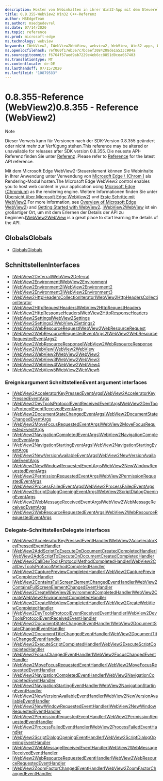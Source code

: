 ```yaml
---
description: Hosten von Webinhalten in ihrer Win32-App mit dem Steuerelement "Microsoft Edge WebView 2"
title: 0.8.355-WebView2 Win32 C++-Referenz
author: MSEdgeTeam
ms.author: msedgedevrel
ms.date: 07/14/2020
ms.topic: reference
ms.prod: microsoft-edge
ms.technology: webview
keywords: IWebView2, IWebView2WebView, webview2, WebView, Win32-apps, Win32, Edge, ICoreWebView2, ICoreWebView2Host, Browser-Steuerelement, Edge-HTML
ms.openlocfilehash: 7ef060f17eb3e7c7bceef3084208de1a533c904a
ms.sourcegitcommit: f6764f57aed9ab7229e4eb6cc8851d0cea667403
ms.translationtype: MT
ms.contentlocale: de-DE
ms.lasthandoff: 07/15/2020
ms.locfileid: "10879583"
---
```

# <span data-ttu-id="ef1bd-104">0.8.355-Reference (WebView2)</span><span class="sxs-lookup"><span data-stu-id="ef1bd-104">0.8.355 - Reference (WebView2)</span></span>  

> [!NOTE]
> <span data-ttu-id="ef1bd-105">Dieser Verweis kann für Versionen nach der SDK-Version 0.8.355 geändert oder nicht mehr zur Verfügung stehen.</span><span class="sxs-lookup"><span data-stu-id="ef1bd-105">This reference may be altered or unavailable for releases after SDK version 0.8.355.</span></span>  <span data-ttu-id="ef1bd-106">Die neueste API-Referenz finden Sie unter [Referenz](../../webview2-api-reference.md) .</span><span class="sxs-lookup"><span data-stu-id="ef1bd-106">Please refer to [Reference](../../webview2-api-reference.md) for the latest API reference.</span></span>

<span data-ttu-id="ef1bd-107">Mit dem Microsoft Edge WebView2-Steuerelement können Sie Webinhalte in Ihrer Anwendung unter Verwendung von [Microsoft Edge \ (Chrom \)](https://www.microsoftedgeinsider.com) als Rendering-Modul hosten.</span><span class="sxs-lookup"><span data-stu-id="ef1bd-107">The Microsoft Edge WebView2 control enables you to host web content in your application using [Microsoft Edge \(Chromium\)](https://www.microsoftedgeinsider.com) as the rendering engine.</span></span>  <span data-ttu-id="ef1bd-108">Weitere Informationen finden Sie unter [Übersicht über Microsoft Edge WebView2](../../index.md)) und [Erste Schritte mit WebView2](../../gettingstarted/win32.md).</span><span class="sxs-lookup"><span data-stu-id="ef1bd-108">For more information, see [Overview of Microsoft Edge WebView2](../../index.md)) and [Getting Started with WebView2](../../gettingstarted/win32.md).</span></span>  <span data-ttu-id="ef1bd-109">[IWebView2WebView](0-8-190/IWebView2WebView.md) ist ein großartiger Ort, um mit dem Erlernen der Details der API zu beginnen.</span><span class="sxs-lookup"><span data-stu-id="ef1bd-109">[IWebView2WebView](0-8-190/IWebView2WebView.md) is a great place to start learning the details of the API.</span></span>  

## <span data-ttu-id="ef1bd-110">Globals</span><span class="sxs-lookup"><span data-stu-id="ef1bd-110">Globals</span></span>  

*   [<span data-ttu-id="ef1bd-111">Globals</span><span class="sxs-lookup"><span data-stu-id="ef1bd-111">Globals</span></span>](0-8-190/webview2-idl.md)  

## <span data-ttu-id="ef1bd-112">Schnittstellen</span><span class="sxs-lookup"><span data-stu-id="ef1bd-112">Interfaces</span></span>  
*   [<span data-ttu-id="ef1bd-113">IWebView2Deferral</span><span class="sxs-lookup"><span data-stu-id="ef1bd-113">IWebView2Deferral</span></span>](0-8-190/IWebView2Deferral.md)
*   [<span data-ttu-id="ef1bd-114">IWebView2Environment</span><span class="sxs-lookup"><span data-stu-id="ef1bd-114">IWebView2Environment</span></span>](0-8-190/IWebView2Environment.md)
*   [<span data-ttu-id="ef1bd-115">IWebView2Environment2</span><span class="sxs-lookup"><span data-stu-id="ef1bd-115">IWebView2Environment2</span></span>](0-8-190/IWebView2Environment2.md)
*   [<span data-ttu-id="ef1bd-116">IWebView2Environment3</span><span class="sxs-lookup"><span data-stu-id="ef1bd-116">IWebView2Environment3</span></span>](0-8-190/IWebView2Environment3.md)
*   [<span data-ttu-id="ef1bd-117">IWebView2HttpHeadersCollectionIterator</span><span class="sxs-lookup"><span data-stu-id="ef1bd-117">IWebView2HttpHeadersCollectionIterator</span></span>](0-8-190/IWebView2HttpHeadersCollectionIterator.md)
*   [<span data-ttu-id="ef1bd-118">IWebView2HttpRequestHeaders</span><span class="sxs-lookup"><span data-stu-id="ef1bd-118">IWebView2HttpRequestHeaders</span></span>](0-8-190/IWebView2HttpRequestHeaders.md)
*   [<span data-ttu-id="ef1bd-119">IWebView2HttpResponseHeaders</span><span class="sxs-lookup"><span data-stu-id="ef1bd-119">IWebView2HttpResponseHeaders</span></span>](0-8-190/IWebView2HttpResponseHeaders.md)
*   [<span data-ttu-id="ef1bd-120">IWebView2Settings</span><span class="sxs-lookup"><span data-stu-id="ef1bd-120">IWebView2Settings</span></span>](0-8-190/IWebView2Settings.md)
*   [<span data-ttu-id="ef1bd-121">IWebView2Settings2</span><span class="sxs-lookup"><span data-stu-id="ef1bd-121">IWebView2Settings2</span></span>](0-8-190/IWebView2Settings2.md)
*   [<span data-ttu-id="ef1bd-122">IWebView2WebResourceRequest</span><span class="sxs-lookup"><span data-stu-id="ef1bd-122">IWebView2WebResourceRequest</span></span>](0-8-190/IWebView2WebResourceRequest.md)
*   [<span data-ttu-id="ef1bd-123">IWebView2WebResourceRequestedEventArgs2</span><span class="sxs-lookup"><span data-stu-id="ef1bd-123">IWebView2WebResourceRequestedEventArgs2</span></span>](0-8-190/IWebView2WebResourceRequestedEventArgs2.md)
*   [<span data-ttu-id="ef1bd-124">IWebView2WebResourceResponse</span><span class="sxs-lookup"><span data-stu-id="ef1bd-124">IWebView2WebResourceResponse</span></span>](0-8-190/IWebView2WebResourceResponse.md)
*   [<span data-ttu-id="ef1bd-125">IWebView2WebView</span><span class="sxs-lookup"><span data-stu-id="ef1bd-125">IWebView2WebView</span></span>](0-8-190/IWebView2WebView.md)
*   [<span data-ttu-id="ef1bd-126">IWebView2WebView2</span><span class="sxs-lookup"><span data-stu-id="ef1bd-126">IWebView2WebView2</span></span>](0-8-190/IWebView2WebView2.md)
*   [<span data-ttu-id="ef1bd-127">IWebView2WebView3</span><span class="sxs-lookup"><span data-stu-id="ef1bd-127">IWebView2WebView3</span></span>](0-8-190/IWebView2WebView3.md)
*   [<span data-ttu-id="ef1bd-128">IWebView2WebView4</span><span class="sxs-lookup"><span data-stu-id="ef1bd-128">IWebView2WebView4</span></span>](0-8-190/IWebView2WebView4.md)
*   [<span data-ttu-id="ef1bd-129">IWebView2WebView5</span><span class="sxs-lookup"><span data-stu-id="ef1bd-129">IWebView2WebView5</span></span>](0-8-190/IWebView2WebView5.md)

### <span data-ttu-id="ef1bd-130">Ereignisargument Schnittstellen</span><span class="sxs-lookup"><span data-stu-id="ef1bd-130">Event argument interfaces</span></span>

*   [<span data-ttu-id="ef1bd-131">IWebView2AcceleratorKeyPressedEventArgs</span><span class="sxs-lookup"><span data-stu-id="ef1bd-131">IWebView2AcceleratorKeyPressedEventArgs</span></span>](0-8-190/IWebView2AcceleratorKeyPressedEventArgs.md)
*   [<span data-ttu-id="ef1bd-132">IWebView2DevToolsProtocolEventReceivedEventArgs</span><span class="sxs-lookup"><span data-stu-id="ef1bd-132">IWebView2DevToolsProtocolEventReceivedEventArgs</span></span>](0-8-190/IWebView2DevToolsProtocolEventReceivedEventArgs.md)
*   [<span data-ttu-id="ef1bd-133">IWebView2DocumentStateChangedEventArgs</span><span class="sxs-lookup"><span data-stu-id="ef1bd-133">IWebView2DocumentStateChangedEventArgs</span></span>](0-8-190/IWebView2DocumentStateChangedEventArgs.md)
*   [<span data-ttu-id="ef1bd-134">IWebView2MoveFocusRequestedEventArgs</span><span class="sxs-lookup"><span data-stu-id="ef1bd-134">IWebView2MoveFocusRequestedEventArgs</span></span>](0-8-190/IWebView2MoveFocusRequestedEventArgs.md)
*   [<span data-ttu-id="ef1bd-135">IWebView2NavigationCompletedEventArgs</span><span class="sxs-lookup"><span data-stu-id="ef1bd-135">IWebView2NavigationCompletedEventArgs</span></span>](0-8-190/IWebView2NavigationCompletedEventArgs.md)
*   [<span data-ttu-id="ef1bd-136">IWebView2NavigationStartingEventArgs</span><span class="sxs-lookup"><span data-stu-id="ef1bd-136">IWebView2NavigationStartingEventArgs</span></span>](0-8-190/IWebView2NavigationStartingEventArgs.md)
*   [<span data-ttu-id="ef1bd-137">IWebView2NewVersionAvailableEventArgs</span><span class="sxs-lookup"><span data-stu-id="ef1bd-137">IWebView2NewVersionAvailableEventArgs</span></span>](0-8-190/IWebView2NewVersionAvailableEventArgs.md)
*   [<span data-ttu-id="ef1bd-138">IWebView2NewWindowRequestedEventArgs</span><span class="sxs-lookup"><span data-stu-id="ef1bd-138">IWebView2NewWindowRequestedEventArgs</span></span>](0-8-190/IWebView2NewWindowRequestedEventArgs.md)
*   [<span data-ttu-id="ef1bd-139">IWebView2PermissionRequestedEventArgs</span><span class="sxs-lookup"><span data-stu-id="ef1bd-139">IWebView2PermissionRequestedEventArgs</span></span>](0-8-190/IWebView2PermissionRequestedEventArgs.md)
*   [<span data-ttu-id="ef1bd-140">IWebView2ProcessFailedEventArgs</span><span class="sxs-lookup"><span data-stu-id="ef1bd-140">IWebView2ProcessFailedEventArgs</span></span>](0-8-190/IWebView2ProcessFailedEventArgs.md)
*   [<span data-ttu-id="ef1bd-141">IWebView2ScriptDialogOpeningEventArgs</span><span class="sxs-lookup"><span data-stu-id="ef1bd-141">IWebView2ScriptDialogOpeningEventArgs</span></span>](0-8-190/IWebView2ScriptDialogOpeningEventArgs.md)
*   [<span data-ttu-id="ef1bd-142">IWebView2WebMessageReceivedEventArgs</span><span class="sxs-lookup"><span data-stu-id="ef1bd-142">IWebView2WebMessageReceivedEventArgs</span></span>](0-8-190/IWebView2WebMessageReceivedEventArgs.md)
*   [<span data-ttu-id="ef1bd-143">IWebView2WebResourceRequestedEventArgs</span><span class="sxs-lookup"><span data-stu-id="ef1bd-143">IWebView2WebResourceRequestedEventArgs</span></span>](0-8-190/IWebView2WebResourceRequestedEventArgs.md)

### <span data-ttu-id="ef1bd-144">Delegate-Schnittstellen</span><span class="sxs-lookup"><span data-stu-id="ef1bd-144">Delegate interfaces</span></span>

*   [<span data-ttu-id="ef1bd-145">IWebView2AcceleratorKeyPressedEventHandler</span><span class="sxs-lookup"><span data-stu-id="ef1bd-145">IWebView2AcceleratorKeyPressedEventHandler</span></span>](0-8-190/IWebView2AcceleratorKeyPressedEventHandler.md)
*   [<span data-ttu-id="ef1bd-146">IWebView2AddScriptToExecuteOnDocumentCreatedCompletedHandler</span><span class="sxs-lookup"><span data-stu-id="ef1bd-146">IWebView2AddScriptToExecuteOnDocumentCreatedCompletedHandler</span></span>](0-8-190/IWebView2AddScriptToExecuteOnDocumentCreatedCompletedHandler.md)
*   [<span data-ttu-id="ef1bd-147">IWebView2CallDevToolsProtocolMethodCompletedHandler</span><span class="sxs-lookup"><span data-stu-id="ef1bd-147">IWebView2CallDevToolsProtocolMethodCompletedHandler</span></span>](0-8-190/IWebView2CallDevToolsProtocolMethodCompletedHandler.md)
*   [<span data-ttu-id="ef1bd-148">IWebView2CapturePreviewCompletedHandler</span><span class="sxs-lookup"><span data-stu-id="ef1bd-148">IWebView2CapturePreviewCompletedHandler</span></span>](0-8-190/IWebView2CapturePreviewCompletedHandler.md)
*   [<span data-ttu-id="ef1bd-149">IWebView2ContainsFullScreenElementChangedEventHandler</span><span class="sxs-lookup"><span data-stu-id="ef1bd-149">IWebView2ContainsFullScreenElementChangedEventHandler</span></span>](0-8-190/IWebView2ContainsFullScreenElementChangedEventHandler.md)
*   [<span data-ttu-id="ef1bd-150">IWebView2CreateWebView2EnvironmentCompletedHandler</span><span class="sxs-lookup"><span data-stu-id="ef1bd-150">IWebView2CreateWebView2EnvironmentCompletedHandler</span></span>](0-8-190/IWebView2CreateWebView2EnvironmentCompletedHandler.md)
*   [<span data-ttu-id="ef1bd-151">IWebView2CreateWebViewCompletedHandler</span><span class="sxs-lookup"><span data-stu-id="ef1bd-151">IWebView2CreateWebViewCompletedHandler</span></span>](0-8-190/IWebView2CreateWebViewCompletedHandler.md)
*   [<span data-ttu-id="ef1bd-152">IWebView2DevToolsProtocolEventReceivedEventHandler</span><span class="sxs-lookup"><span data-stu-id="ef1bd-152">IWebView2DevToolsProtocolEventReceivedEventHandler</span></span>](0-8-190/IWebView2DevToolsProtocolEventReceivedEventHandler.md)
*   [<span data-ttu-id="ef1bd-153">IWebView2DocumentStateChangedEventHandler</span><span class="sxs-lookup"><span data-stu-id="ef1bd-153">IWebView2DocumentStateChangedEventHandler</span></span>](0-8-190/IWebView2DocumentStateChangedEventHandler.md)
*   [<span data-ttu-id="ef1bd-154">IWebView2DocumentTitleChangedEventHandler</span><span class="sxs-lookup"><span data-stu-id="ef1bd-154">IWebView2DocumentTitleChangedEventHandler</span></span>](0-8-190/IWebView2DocumentTitleChangedEventHandler.md)
*   [<span data-ttu-id="ef1bd-155">IWebView2ExecuteScriptCompletedHandler</span><span class="sxs-lookup"><span data-stu-id="ef1bd-155">IWebView2ExecuteScriptCompletedHandler</span></span>](0-8-190/IWebView2ExecuteScriptCompletedHandler.md)
*   [<span data-ttu-id="ef1bd-156">IWebView2FocusChangedEventHandler</span><span class="sxs-lookup"><span data-stu-id="ef1bd-156">IWebView2FocusChangedEventHandler</span></span>](0-8-190/IWebView2FocusChangedEventHandler.md)
*   [<span data-ttu-id="ef1bd-157">IWebView2MoveFocusRequestedEventHandler</span><span class="sxs-lookup"><span data-stu-id="ef1bd-157">IWebView2MoveFocusRequestedEventHandler</span></span>](0-8-190/IWebView2MoveFocusRequestedEventHandler.md)
*   [<span data-ttu-id="ef1bd-158">IWebView2NavigationCompletedEventHandler</span><span class="sxs-lookup"><span data-stu-id="ef1bd-158">IWebView2NavigationCompletedEventHandler</span></span>](0-8-190/IWebView2NavigationCompletedEventHandler.md)
*   [<span data-ttu-id="ef1bd-159">IWebView2NavigationStartingEventHandler</span><span class="sxs-lookup"><span data-stu-id="ef1bd-159">IWebView2NavigationStartingEventHandler</span></span>](0-8-190/IWebView2NavigationStartingEventHandler.md)
*   [<span data-ttu-id="ef1bd-160">IWebView2NewVersionAvailableEventHandler</span><span class="sxs-lookup"><span data-stu-id="ef1bd-160">IWebView2NewVersionAvailableEventHandler</span></span>](0-8-190/IWebView2NewVersionAvailableEventHandler.md)
*   [<span data-ttu-id="ef1bd-161">IWebView2NewWindowRequestedEventHandler</span><span class="sxs-lookup"><span data-stu-id="ef1bd-161">IWebView2NewWindowRequestedEventHandler</span></span>](0-8-190/IWebView2NewWindowRequestedEventHandler.md)
*   [<span data-ttu-id="ef1bd-162">IWebView2PermissionRequestedEventHandler</span><span class="sxs-lookup"><span data-stu-id="ef1bd-162">IWebView2PermissionRequestedEventHandler</span></span>](0-8-190/IWebView2PermissionRequestedEventHandler.md)
*   [<span data-ttu-id="ef1bd-163">IWebView2ProcessFailedEventHandler</span><span class="sxs-lookup"><span data-stu-id="ef1bd-163">IWebView2ProcessFailedEventHandler</span></span>](0-8-190/IWebView2ProcessFailedEventHandler.md)
*   [<span data-ttu-id="ef1bd-164">IWebView2ScriptDialogOpeningEventHandler</span><span class="sxs-lookup"><span data-stu-id="ef1bd-164">IWebView2ScriptDialogOpeningEventHandler</span></span>](0-8-190/IWebView2ScriptDialogOpeningEventHandler.md)
*   [<span data-ttu-id="ef1bd-165">IWebView2WebMessageReceivedEventHandler</span><span class="sxs-lookup"><span data-stu-id="ef1bd-165">IWebView2WebMessageReceivedEventHandler</span></span>](0-8-190/IWebView2WebMessageReceivedEventHandler.md)
*   [<span data-ttu-id="ef1bd-166">IWebView2WebResourceRequestedEventHandler</span><span class="sxs-lookup"><span data-stu-id="ef1bd-166">IWebView2WebResourceRequestedEventHandler</span></span>](0-8-190/IWebView2WebResourceRequestedEventHandler.md)
*   [<span data-ttu-id="ef1bd-167">IWebView2ZoomFactorChangedEventHandler</span><span class="sxs-lookup"><span data-stu-id="ef1bd-167">IWebView2ZoomFactorChangedEventHandler</span></span>](0-8-190/IWebView2ZoomFactorChangedEventHandler.md)
